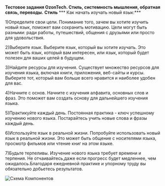 **Тестовое задания OzonTech. Стиль, системность мышления, обратная связь, переводы.**
**Стиль** 
*** Как начать изучать новый язык:***

1)Определите свои цели. Понимание того, зачем вы хотите изучить новый язык, поможет вам сохранить мотивацию. Цели могут быть разными: ради работы, путешествий, общения с друзьями или просто для удовольствия.

2)Выберите язык. Выберите язык, который вы хотите изучать. Это может быть язык, который вам интересен, или язык, который будет полезен для ваших целей в будущем.

3)Найдите ресурсы для изучения. Существует множество ресурсов для изучения языка, включая книги, приложения, веб-сайты и курсы. Выберите тот, который вам больше всего нравится и наиболее удобен для вас.

4)Начните с основ. Начните с изучения алфавита, основных слов и фраз. Это поможет вам создать основу для дальнейшего изучения языка.

5)Практикуйте каждый день. Постоянная практика - ключ успешному изучению нового языка. Постарайтесь учить новые слова и фразы каждый день.

6)Используйте язык в реальной жизни. Попробуйте использовать новый язык в реальной жизни. Это может быть общение с носителями языка, просмотр фильмов или чтение книг на этом языке.

7)Будьте терпеливы. Изучение нового языка требует времени и терпения. Не отчаивайтесь,даже если прогресс будет медленнее, чем ожидалось.Благодаря ежедневной практике и упорному труду вы обязательно добьетесь результатов.


![Схема Компонентов](https://github.com/Darverda/OzonTech/assets/80327959/42efca6d-e04a-4e39-8c43-ecc757f61604)

